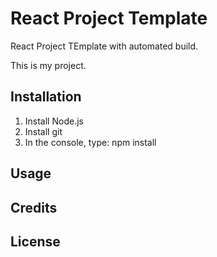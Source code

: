 # React Project Template

React Project TEmplate with automated build.

This is my project.

## Installation

1. Install Node.js
2. Install git
3. In the console, type: npm install

## Usage

## Credits

## License